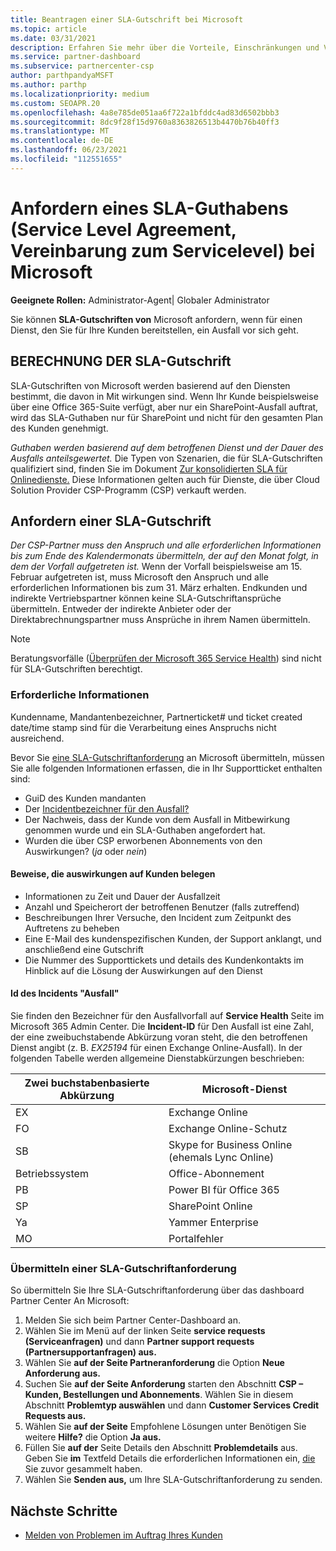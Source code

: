 ```yaml
---
title: Beantragen einer SLA-Gutschrift bei Microsoft
ms.topic: article
ms.date: 03/31/2021
description: Erfahren Sie mehr über die Vorteile, Einschränkungen und Verfahren zum Anfordern eines Sla-Guthabens (Service Level Agreement, SLA) von Microsoft, wenn Für Ihre Kunden ein Dienstausfälle vor sich geht.
ms.service: partner-dashboard
ms.subservice: partnercenter-csp
author: parthpandyaMSFT
ms.author: parthp
ms.localizationpriority: medium
ms.custom: SEOAPR.20
ms.openlocfilehash: 4a8e785de051aa6f722a1bfddc4ad83d6502bbb3
ms.sourcegitcommit: 8dc9f28f15d9760a8363826513b4470b76b40ff3
ms.translationtype: MT
ms.contentlocale: de-DE
ms.lasthandoff: 06/23/2021
ms.locfileid: "112551655"
---
```

# <a name="how-and-when-to-request-a-service-level-agreement-sla-credit-from-microsoft"></a>Anfordern eines SLA-Guthabens (Service Level Agreement, Vereinbarung zum Servicelevel) bei Microsoft

**Geeignete Rollen:** Administrator-Agent| Globaler Administrator

Sie können **SLA-Gutschriften von** Microsoft anfordern, wenn für einen Dienst, den Sie für Ihre Kunden bereitstellen, ein Ausfall vor sich geht.

## <a name="sla-credit-calculation"></a>BERECHNUNG DER SLA-Gutschrift

SLA-Gutschriften von Microsoft werden basierend auf den Diensten bestimmt, die davon in Mit wirkungen sind. Wenn Ihr Kunde beispielsweise über eine Office 365-Suite verfügt, aber nur ein SharePoint-Ausfall auftrat, wird das SLA-Guthaben nur für SharePoint und nicht für den gesamten Plan des Kunden genehmigt.

*Guthaben werden basierend auf dem betroffenen Dienst und der Dauer des Ausfalls anteilsgewertet.* Die Typen von Szenarien, die für SLA-Gutschriften qualifiziert sind, finden Sie im Dokument [Zur konsolidierten SLA für Onlinedienste.](http://www.microsoftvolumelicensing.com/DocumentSearch.aspx?Mode=3&DocumentTypeId=37) Diese Informationen gelten auch für Dienste, die über Cloud Solution Provider CSP-Programm (CSP) verkauft werden.


## <a name="request-an-sla-credit"></a>Anfordern einer SLA-Gutschrift

*Der CSP-Partner muss den Anspruch und alle erforderlichen Informationen bis zum Ende des Kalendermonats übermitteln, der auf den Monat folgt, in dem der Vorfall aufgetreten ist.* Wenn der Vorfall beispielsweise am 15. Februar aufgetreten ist, muss Microsoft den Anspruch und alle erforderlichen Informationen bis zum 31. März erhalten. Endkunden und indirekte Vertriebspartner können keine SLA-Gutschriftansprüche übermitteln. Entweder der indirekte Anbieter oder der Direktabrechnungspartner muss Ansprüche in ihrem Namen übermitteln.

>[!NOTE]
>Beratungsvorfälle ([Überprüfen der Microsoft 365 Service Health](/microsoft-365/enterprise/view-service-health#incidents-and-advisories)) sind nicht für SLA-Gutschriften berechtigt.

### <a name="required-information"></a>Erforderliche Informationen

Kundenname, Mandantenbezeichner, Partnerticket# und ticket created date/time stamp sind für die Verarbeitung eines Anspruchs nicht ausreichend.

Bevor Sie [eine SLA-Gutschriftanforderung](#submit-sla-credit-request) an  Microsoft übermitteln, müssen Sie alle folgenden Informationen erfassen, die in Ihr Supportticket enthalten sind:

- GuiD des Kunden mandanten
- Der [Incidentbezeichner für den Ausfall?](#outage-incident-identifier)
- Der Nachweis, dass der Kunde von dem Ausfall in Mitbewirkung genommen wurde und ein SLA-Guthaben angefordert hat.
- Wurden die über CSP erworbenen Abonnements von den Auswirkungen? (*ja* oder *nein*)

#### <a name="evidence-that-proves-customer-impact"></a>Beweise, die auswirkungen auf Kunden belegen

- Informationen zu Zeit und Dauer der Ausfallzeit
- Anzahl und Speicherort der betroffenen Benutzer (falls zutreffend)
- Beschreibungen Ihrer Versuche, den Incident zum Zeitpunkt des Auftretens zu beheben
- Eine E-Mail des kundenspezifischen Kunden, der Support anklangt, und anschließend eine Gutschrift
- Die Nummer des Supporttickets und details des Kundenkontakts im Hinblick auf die Lösung der Auswirkungen auf den Dienst


#### <a name="outage-incident-identifier"></a>Id des Incidents "Ausfall"

Sie finden den Bezeichner für den Ausfallvorfall auf **Service Health** Seite im Microsoft 365 Admin Center. Die **Incident-ID** für Den Ausfall ist eine Zahl, der eine zweibuchstabende Abkürzung voran steht, die den betroffenen Dienst angibt (z. B. *EX25194* für einen Exchange Online-Ausfall). In der folgenden Tabelle werden allgemeine Dienstabkürzungen beschrieben:

| Zwei buchstabenbasierte Abkürzung | Microsoft-Dienst |
| ----------------------- | ----------------- |
| EX | Exchange Online |
| FO | Exchange Online-Schutz |
| SB | Skype for Business Online (ehemals Lync Online) |
| Betriebssystem | Office-Abonnement |
| PB | Power BI für Office 365 |
| SP | SharePoint Online |
| Ya | Yammer Enterprise |
| MO | Portalfehler |

### <a name="submit-sla-credit-request"></a>Übermitteln einer SLA-Gutschriftanforderung

So übermitteln Sie Ihre SLA-Gutschriftanforderung über das dashboard Partner Center An Microsoft:

1. Melden Sie sich beim Partner Center-Dashboard an.
2. Wählen Sie im Menü auf der linken Seite **service requests (Serviceanfragen)** und dann **Partner support requests (Partnersupportanfragen) aus.**
3. Wählen Sie **auf der Seite Partneranforderung** die Option **Neue Anforderung aus.**
4. Suchen Sie **auf der Seite Anforderung** starten den Abschnitt **CSP – Kunden, Bestellungen und Abonnements**. Wählen Sie in diesem Abschnitt **Problemtyp auswählen** und dann **Customer Services Credit Requests aus.**
5. Wählen Sie **auf der Seite** Empfohlene Lösungen unter Benötigen Sie weitere **Hilfe?** die Option **Ja aus.**
6. Füllen Sie **auf der** Seite Details den Abschnitt **Problemdetails** aus. Geben Sie **im** Textfeld Details die erforderlichen Informationen ein, [die](#required-information) Sie zuvor gesammelt haben.
7. Wählen Sie **Senden aus,** um Ihre SLA-Gutschriftanforderung zu senden.

## <a name="next-steps"></a>Nächste Schritte

- [Melden von Problemen im Auftrag Ihres Kunden](report-problems-on-behalf-of-a-customer.md)
